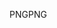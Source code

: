 <span data-ttu-id="f67cd-101">PNG</span><span class="sxs-lookup"><span data-stu-id="f67cd-101">PNG</span></span>